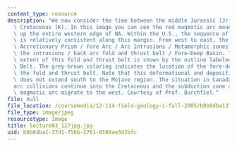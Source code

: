 ```yaml
---
content_type: resource
description: "We now consider the time between the middle Jurassic (Jr) and the late\
  \ Cretaceous (K). In this image you can see the red magmatic arc mountain belt extending\
  \ up the entire western edge of NA. Within the U.S., the sequence of geologic environments\
  \ is relatively consistent along this margin. From west to east, the regions are:\
  \ Accretionary Prism / Fore Arc / Arc Intrusions / Metamorphic zones related to\
  \ the intrusions / back arc fold and thrust belt / Fore-Deep Basin. The eastern\
  \ extent of this fold and thrust belt is shown by the outline labeled as Sevier\
  \ Belt. The grey-brown coloring indicates the location of the fore-deep east of\
  \ the fold and thrust belt. Note that this deformational and depositional style\
  \ does not extend south to the Mojave region. The situation in Canada is different\u2014\
  arc collisions continue into the Cretaceous and the subduction zone and its associated\
  \ magmatic arc migrate to the west. Courtesy of Prof. Burchfiel."
file: null
file_location: /coursemedia/12-114-field-geology-i-fall-2005/b0b8dba137d1756b27610188ae3d2bfc_lecture03_127jpg.jpg
file_type: image/jpeg
resourcetype: Image
title: lecture03_127jpg.jpg
uid: b0b8dba1-37d1-756b-2761-0188ae3d2bfc
---
```

